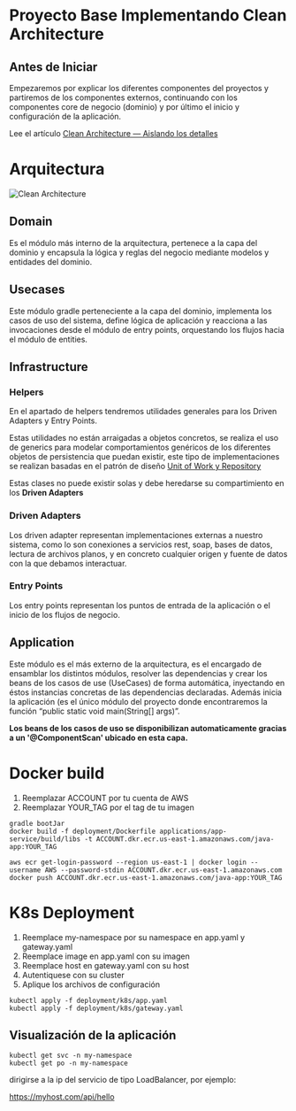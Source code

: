 # Proyecto Base Implementando Clean Architecture

## Antes de Iniciar

Empezaremos por explicar los diferentes componentes del proyectos y partiremos de los componentes externos, continuando
con los componentes core de negocio (dominio) y por último el inicio y configuración de la aplicación.

Lee el
artículo [Clean Architecture — Aislando los detalles](https://medium.com/bancolombia-tech/clean-architecture-aislando-los-detalles-4f9530f35d7a)

# Arquitectura

![Clean Architecture](https://miro.medium.com/max/1400/1*ZdlHz8B0-qu9Y-QO3AXR_w.png)

## Domain

Es el módulo más interno de la arquitectura, pertenece a la capa del dominio y encapsula la lógica y reglas del negocio
mediante modelos y entidades del dominio.

## Usecases

Este módulo gradle perteneciente a la capa del dominio, implementa los casos de uso del sistema, define lógica de
aplicación y reacciona a las invocaciones desde el módulo de entry points, orquestando los flujos hacia el módulo de
entities.

## Infrastructure

### Helpers

En el apartado de helpers tendremos utilidades generales para los Driven Adapters y Entry Points.

Estas utilidades no están arraigadas a objetos concretos, se realiza el uso de generics para modelar comportamientos
genéricos de los diferentes objetos de persistencia que puedan existir, este tipo de implementaciones se realizan
basadas en el patrón de
diseño [Unit of Work y Repository](https://medium.com/@krzychukosobudzki/repository-design-pattern-bc490b256006)

Estas clases no puede existir solas y debe heredarse su compartimiento en los **Driven Adapters**

### Driven Adapters

Los driven adapter representan implementaciones externas a nuestro sistema, como lo son conexiones a servicios rest,
soap, bases de datos, lectura de archivos planos, y en concreto cualquier origen y fuente de datos con la que debamos
interactuar.

### Entry Points

Los entry points representan los puntos de entrada de la aplicación o el inicio de los flujos de negocio.

## Application

Este módulo es el más externo de la arquitectura, es el encargado de ensamblar los distintos módulos, resolver las
dependencias y crear los beans de los casos de use (UseCases) de forma automática, inyectando en éstos instancias
concretas de las dependencias declaradas. Además inicia la aplicación (es el único módulo del proyecto donde
encontraremos la función “public static void main(String[] args)”.

**Los beans de los casos de uso se disponibilizan automaticamente gracias a un '@ComponentScan' ubicado en esta capa.**

# Docker build

1. Reemplazar ACCOUNT por tu cuenta de AWS
2. Reemplazar YOUR_TAG por el tag de tu imagen

```shell
gradle bootJar
docker build -f deployment/Dockerfile applications/app-service/build/libs -t ACCOUNT.dkr.ecr.us-east-1.amazonaws.com/java-app:YOUR_TAG

aws ecr get-login-password --region us-east-1 | docker login --username AWS --password-stdin ACCOUNT.dkr.ecr.us-east-1.amazonaws.com
docker push ACCOUNT.dkr.ecr.us-east-1.amazonaws.com/java-app:YOUR_TAG
```

# K8s Deployment

1. Reemplace my-namespace por su namespace en app.yaml y gateway.yaml
2. Reemplace image en app.yaml con su imagen
3. Reemplace host en gateway.yaml con su host
4. Autentiquese con su cluster
5. Aplique los archivos de configuración

```shell
kubectl apply -f deployment/k8s/app.yaml
kubectl apply -f deployment/k8s/gateway.yaml
```

## Visualización de la aplicación

```shell
kubectl get svc -n my-namespace
kubectl get po -n my-namespace
```

dirigirse a la ip del servicio de tipo LoadBalancer, por ejemplo:

https://myhost.com/api/hello